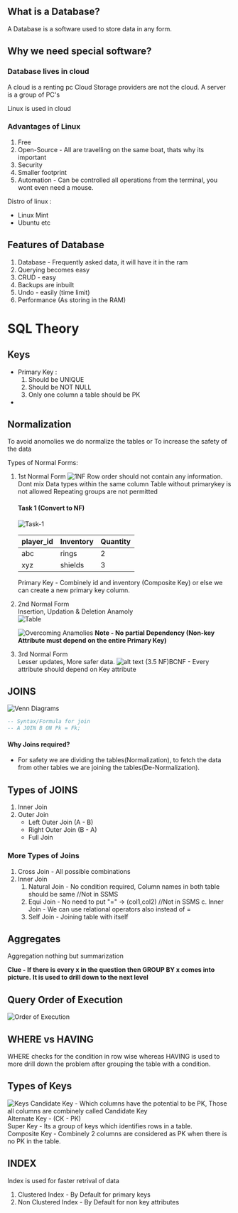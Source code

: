 ## What is a Database?

A Database is a software used to store data in any form.

## Why we need special software?

### Database lives in cloud

A cloud is a renting pc
Cloud Storage providers are not the cloud.
A server is a group of PC's

Linux is used in cloud

### Advantages of Linux

1. Free
2. Open-Source - All are travelling on the same boat, thats why its important
3. Security
4. Smaller footprint
5. Automation - Can be controlled all operations from the terminal, you wont even need a mouse.

Distro of linux :

- Linux Mint
- Ubuntu etc

## Features of Database

1. Database - Frequently asked data, it will have it in the ram
2. Querying becomes easy
3. CRUD - easy
4. Backups are inbuilt
5. Undo - easily (time limit)
6. Performance (As storing in the RAM)



# SQL Theory
## Keys

- Primary Key :
  1. Should be UNIQUE
  2. Should be NOT NULL
  3. Only one column a table should be PK
-

## Normalization

To avoid anomolies we do normalize the tables or
To increase the safety of the data

Types of Normal Forms:

1.  1st Normal Form
    ![1NF](./Images/image-5.png)
    Row order should not contain any information.
    Dont mix Data types within the same column
    Table without primarykey is not allowed
    Repeating groups are not permitted

    #### Task 1 (Convert to NF)
    ![Task-1](./Images/image-6.png)

    player_id | Inventory | Quantity|
    -|-|-|
    abc|rings|2|
    xyz|shields|3|

    Primary Key - Combinely id and inventory (Composite Key)
    or else we can create a new primary key column.
    

2. 2nd Normal Form  
    Insertion, Updation & Deletion Anamoly  
    ![Table](./Images/image-7.png)

    ![Overcoming Anamolies](./Images/image-9.png)
    **Note - No partial Dependency (Non-key Attribute must depend on the entire Primary Key)**

3. 3rd Normal Form  
    Lesser updates, More safer data.
    ![alt text](image-10.png)
  (3.5 NF)BCNF - Every attribute should depend on Key attribute

## JOINS
![Venn Diagrams](./Images/image-11.png)
```sql
-- Syntax/Formula for join
-- A JOIN B ON Pk = Fk;
```
#### Why Joins required?
- For safety we are dividing the tables(Normalization), to fetch the data from other tables we are joining the tables(De-Normalization).
## Types of JOINS
1. Inner Join
2. Outer Join
    - Left Outer Join (A - B)
    - Right Outer Join (B - A)
    - Full Join

### More Types of Joins
1. Cross Join - All possible combinations
2. Inner Join  
    1. Natural Join - No condition required, Column names in both table should be same  //Not in SSMS
    2. Equi Join - No need to put "=" -> (col1,col2)  //Not in SSMS
    c. Inner Join - We can use relational operators also instead of =  
    3. Self Join - Joining table with itself



## Aggregates
Aggregation nothing but summarization

**Clue - If there is every x in the question then GROUP BY x comes into picture.**
**It is used to drill down to the next level**

## Query Order of Execution
![Order of Execution](./Images/image-17.png)


## WHERE vs HAVING
WHERE checks for the condition in row wise
whereas HAVING is used to more drill down the problem after grouping the table with a condition.

## Types of Keys 
![Keys](image-2.png)
Candidate Key - Which columns have the potential to be PK, Those all columns are combinely called Candidate Key  
Alternate Key - (CK - PK)  
Super Key - Its a group of keys which identifies rows in a table.  
Composite Key - Combinely 2 columns are considered as PK when there is no PK in the table.  

## INDEX
Index is used for faster retrival of data
1. Clustered Index - By Default for primary keys
2. Non Clustered Index - By Default for non key attributes

